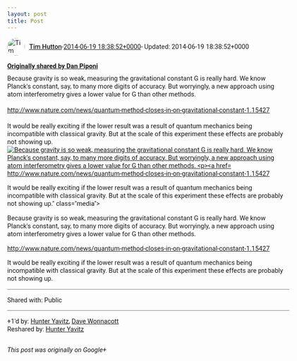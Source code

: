 ```yaml
---
layout: post
title: Post
---
```


<html><head><meta charset="utf-8"><title>Google+ post</title><style>body {font: 11pt Roboto, Arial, sans-serif; max-width: 640px; margin: 24px;}.author-photo {border-radius: 50%; margin-right: 10px; width: 40px;}.author {font-weight: 500;}.main-content {margin: 15px 0 15px;}.post-title {font-weight: bold;}.location {display: block; margin-top: 15px;}.location img {float: left; margin-right: 5px; width: 20px;}.media-link {display: inline-block; max-width: 100%; vertical-align: top;}.media-link p {margin-top: 5px; max-height: 4em; overflow: scroll;}.media {max-height: 100vh; max-width: 100%;}.video-placeholder {background: black; display: flex; height: 300px; max-width: 100%; width: 640px;}.play-icon {border-bottom: 30px solid transparent; border-left: 50px solid white; border-top: 30px solid transparent; color: white; margin: auto;}.album {max-height: 800px; overflow: scroll; width: calc(100vw - 48px);}.album .media-link {margin-right: 5px; max-width: 250px;}.album .media {max-height: 250px;}.link-embed {border-top: 1px solid lightgrey; display: block; margin-top: 20px;}.link-embed img {max-width: 100%;}.inline-link-embed {display: block;}.inline-link-embed img {vertical-align: middle;}.link-title {display: inline-block; font-size: medium; font-weight: 300; padding-left: 1em;}.reshare-attribution {display: block; font-weight: bold; margin-bottom: 10px;}.poll-image {margin-bottom: 5px; max-height: 300px; max-width: 500px;}.poll-choice {align-items: center; display: flex; margin-bottom: 5px; max-width: 500px;}.poll-choice-percentage {background-color: lightblue; height: 100%; left: 0; position: absolute; z-index: -1;}.poll-choice-selected {margin-right: 5px;}.poll-choice-results {border: 1px solid lightgray; border-radius: 5px; display: flex; line-height: 40px; overflow: hidden; padding: 0 8px; position: relative;}.poll-choice-results, .poll-choice-description {flex-grow: 1; margin-right: 10px;}.poll-choice-image {width: 100%;}.poll-choice-image, .poll-choice-image img {max-height: 40px; max-width: 100px;}.poll-choice-votes {max-height: 100px; overflow: auto;}.plus-entity-embed {color: black; display: block; text-decoration: none;}.plus-entity-embed-cover-photo {max-height: 300px; max-width: 100%;}.plus-entity-embed-info {padding: 0 1em 1em;}.plus-entity-embed-info h2 {font-weight: 500; margin: 10px 0;}.plus-entity-embed-info p {font-size: small; margin: 0;}.collection-owner-avatar {border-radius: 50%; border: 2px solid white; height: 40px; margin-top: -22px;}.visibility {padding: 1em 0; border-top: 1px solid grey;}.post-activity {padding: 1em 0; border-top: 1px solid grey;}.comments {border-top: 1px solid gray; padding-top: 1em;}.comment + .comment {margin-top: 1em;}.comment .media-link, .comment .inline-link-embed {margin-top: 5px;}</style></head><body><div style="margin-bottom:1em;"><div style="display:flex; align-items:center"><img class="author-photo" src="https://lh4.googleusercontent.com/-epo4ZZKNqEw/AAAAAAAAAAI/AAAAAAAAVSU/qu3LpcHEnoQ/s64-c/photo.jpg" alt="Tim Hutton"><a href="https://plus.google.com/+TimHutton" target="_blank" class="author">Tim Hutton</a> - <a target="_blank" href="https://plus.google.com/+TimHutton/posts/5Kv6JoAhFRt">2014-06-19 18:38:52+0000</a><span> - Updated: 2014-06-19 18:38:52+0000</span></div><div class="main-content"></div><div><a target="_blank" href="https://plus.google.com/+DanPiponi/posts/CFf7Mjtqk3U" class="reshare-attribution">Originally shared by Dan Piponi</a>Because gravity is so weak, measuring the gravitational constant G is really hard. We know Planck&#39;s constant, say, to many more digits of accuracy. But worryingly, a new approach using atom interferometry gives a lower value for G than other methods.<br><br><a rel="nofollow" target="_blank" href="http://www.nature.com/news/quantum-method-closes-in-on-gravitational-constant-1.15427" class="ot-anchor bidi_isolate" jslog="10929; track:click" dir="ltr">http://www.nature.com/news/quantum-method-closes-in-on-gravitational-constant-1.15427</a><br><br>It would be really exciting if the lower result was a result of quantum mechanics being incompatible with classical gravity. But at the scale of this experiment these effects are probably not showing up.<a href="https://lh6.googleusercontent.com/-Sc3xZtp-vaw/U6McIsZ4xCI/AAAAAAAAIb0/Oxx1NtR9vr0/w900-h607/WEB_schlamminger.jpg" target="_blank" class="media-link"><img src="https://lh6.googleusercontent.com/-Sc3xZtp-vaw/U6McIsZ4xCI/AAAAAAAAIb0/Oxx1NtR9vr0/w900-h607/WEB_schlamminger.jpg" alt="Because gravity is so weak, measuring the gravitational constant G is really hard. We know Planck&#39;s constant, say, to many more digits of accuracy. But worryingly, a new approach using atom interferometry gives a lower value for G than other methods.



http://www.nature.com/news/quantum-method-closes-in-on-gravitational-constant-1.15427



It would be really exciting if the lower result was a result of quantum mechanics being incompatible with classical gravity. But at the scale of this experiment these effects are probably not showing up." class="media"><p>Because gravity is so weak, measuring the gravitational constant G is really hard. We know Planck&#39;s constant, say, to many more digits of accuracy. But worryingly, a new approach using atom interferometry gives a lower value for G than other methods.



http://www.nature.com/news/quantum-method-closes-in-on-gravitational-constant-1.15427



It would be really exciting if the lower result was a result of quantum mechanics being incompatible with classical gravity. But at the scale of this experiment these effects are probably not showing up.</p></a></div></div><div class="visibility">Shared with: Public</div><div class="post-activity"><div class="plus-oners">+1'd by: <a href="https://plus.google.com/+HunterYavitz">Hunter Yavitz</a>, <a href="https://plus.google.com/+DaveWonnacott">Dave Wonnacott</a></div><div class="resharers">Reshared by: <a href="https://plus.google.com/+HunterYavitz">Hunter Yavitz</a></div></div></body></html>

<i>This post was originally on Google+</i>